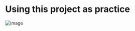 # Using this project as practice

![image](https://user-images.githubusercontent.com/64634605/218249710-0f2841a7-4565-4a99-87a6-e59046174e06.png)
